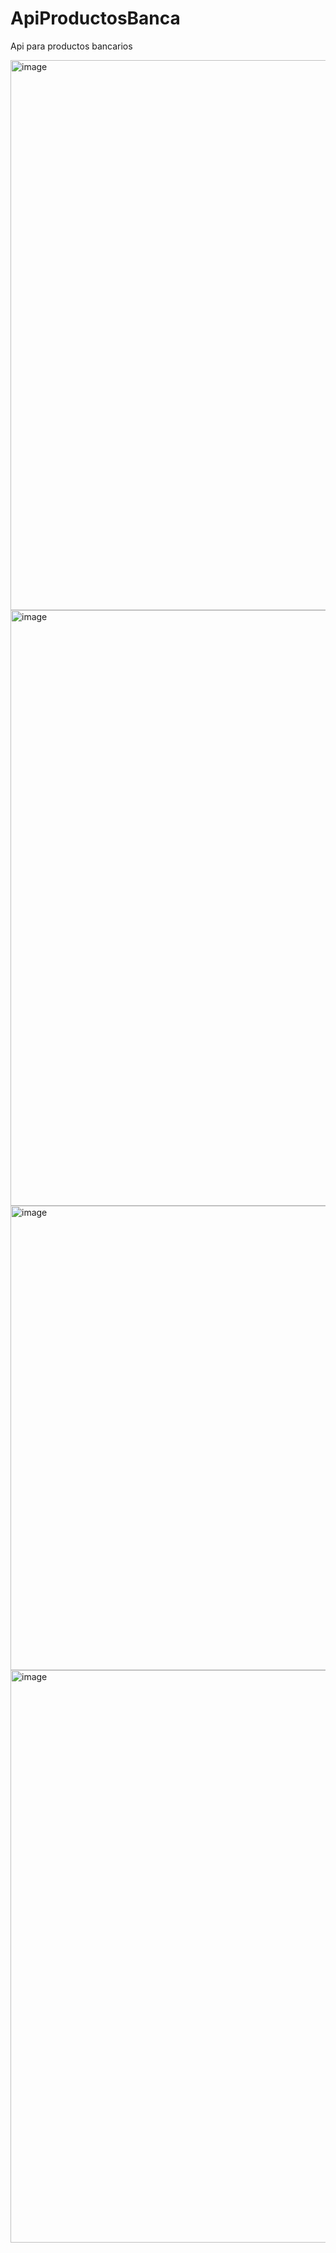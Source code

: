 # ApiProductosBanca
Api para productos bancarios

<img width="1676" height="880" alt="image" src="https://github.com/user-attachments/assets/2a8b2883-5b9e-42d0-a7df-3e92b4c39004" />

<img width="1159" height="953" alt="image" src="https://github.com/user-attachments/assets/d9dee3ff-733f-4909-81d4-064578de9c8f" />

<img width="720" height="743" alt="image" src="https://github.com/user-attachments/assets/bb2220b4-d312-4d2b-93b0-060acd03b287" />

<img width="865" height="916" alt="image" src="https://github.com/user-attachments/assets/986ea227-5502-4ec9-9026-5dfe754522ad" />

